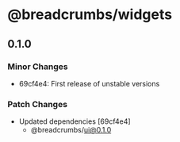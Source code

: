 # @breadcrumbs/widgets

## 0.1.0

### Minor Changes

- 69cf4e4: First release of unstable versions

### Patch Changes

- Updated dependencies [69cf4e4]
  - @breadcrumbs/ui@0.1.0
